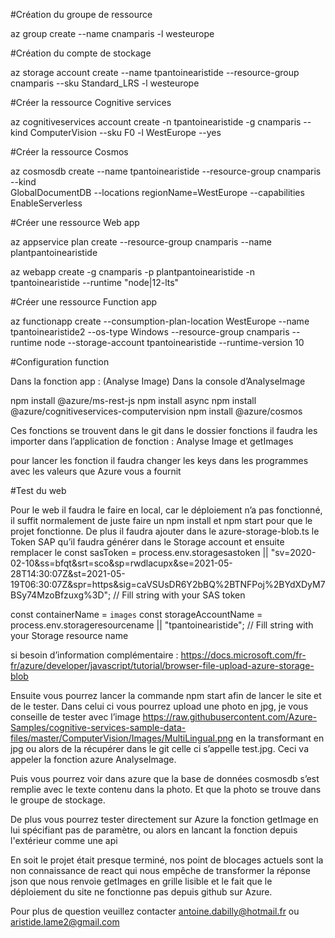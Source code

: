 #Création du groupe de ressource

az group create --name cnamparis -l westeurope

#Création du compte de stockage

az storage account create --name tpantoinearistide --resource-group cnamparis --sku Standard_LRS -l westeurope

#Créer la ressource Cognitive services

az cognitiveservices account create -n tpantoinearistide -g cnamparis --kind ComputerVision --sku F0 -l WestEurope --yes


#Créer la ressource Cosmos

az cosmosdb create --name tpantoinearistide --resource-group cnamparis --kind  
GlobalDocumentDB --locations regionName=WestEurope --capabilities EnableServerless


#Créer une ressource Web app


az appservice plan create --resource-group cnamparis --name plantpantoinearistide

az webapp create -g cnamparis -p plantpantoinearistide -n tpantoinearistide --runtime "node|12-lts"

#Créer une ressource Function app

az functionapp create --consumption-plan-location WestEurope --name tpantoinearistide2 --os-type Windows --resource-group cnamparis --runtime node --storage-account tpantoinearistide --runtime-version 10

#Configuration function

Dans la fonction app : (Analyse Image)
Dans la console d’AnalyseImage

npm install @azure/ms-rest-js
npm install async
npm install @azure/cognitiveservices-computervision 
npm install @azure/cosmos



Ces fonctions se trouvent dans le git dans le dossier fonctions il faudra les importer dans l’application de fonction
: Analyse Image et getImages

pour lancer les fonction il faudra changer les keys dans les programmes avec les valeurs que Azure vous a fournit

#Test du web

Pour le web il faudra le faire en local, car le déploiement n’a pas fonctionné, il suffit normalement de juste faire un npm install et npm start pour que le projet fonctionne.
 De plus il faudra ajouter dans le azure-storage-blob.ts le Token SAP qu’il faudra générer dans le Storage account et ensuite remplacer le const sasToken = process.env.storagesastoken || "sv=2020-02-10&ss=bfqt&srt=sco&sp=rwdlacupx&se=2021-05-28T14:30:07Z&st=2021-05-19T06:30:07Z&spr=https&sig=caVSUsDR6Y2bBQ%2BTNFPoj%2BYdXDyM7BSy74MzoBfzuxg%3D"; // Fill string with your SAS token

const containerName = `images`
const storageAccountName = process.env.storageresourcename || "tpantoinearistide"; // Fill string with your Storage resource name

si besoin d’information complémentaire : https://docs.microsoft.com/fr-fr/azure/developer/javascript/tutorial/browser-file-upload-azure-storage-blob 

Ensuite vous pourrez lancer la commande npm start afin de lancer le site et de le tester. Dans celui ci vous pourrez upload une photo en jpg, je vous conseille de tester avec l’image 
https://raw.githubusercontent.com/Azure-Samples/cognitive-services-sample-data-files/master/ComputerVision/Images/MultiLingual.png en la transformant en jpg ou alors de la récupérer dans le git celle ci s’appelle test.jpg. Ceci va appeler la fonction azure AnalyseImage.

Puis vous pourrez voir dans azure que la base de données cosmosdb s’est remplie avec le texte contenu dans la photo. Et que la photo se trouve dans le groupe de stockage.

De plus vous pourrez tester directement sur Azure la fonction getImage en lui spécifiant pas de paramètre, ou alors en lancant la fonction depuis l'extérieur comme une api

En soit le projet était presque terminé, nos point de blocages actuels sont la non connaissance de react qui nous empêche de transformer la réponse json que nous renvoie getImages en grille lisible et le fait que le déploiement du site ne fonctionne pas depuis github sur Azure.

Pour plus de question veuillez contacter antoine.dabilly@hotmail.fr ou aristide.lame2@gmail.com
